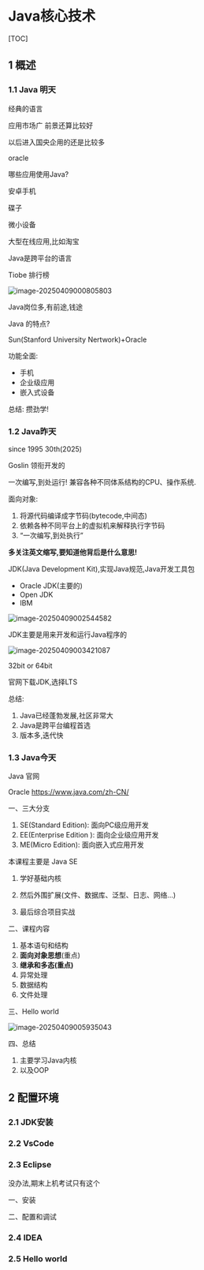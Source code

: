 # Java核心技术

[TOC]

## 1 概述

### 1.1 Java 明天

经典的语言

应用市场广 前景还算比较好

以后进入国央企用的还是比较多

oracle



哪些应用使用Java?

安卓手机

碟子

微小设备

大型在线应用,比如淘宝





Java是跨平台的语言



Tiobe 排行榜

![image-20250409000805803](/Users/kaihaverz/Pictures/Typora/image-20250409000805803.png)





Java岗位多,有前途,钱途





Java 的特点?

Sun(Stanford University Nertwork)+Oracle

功能全面:

- 手机
- 企业级应用
- 嵌入式设备



总结: 攒劲学!







### 1.2 Java昨天

since 1995 30th(2025)

Goslin 领衔开发的



一次编写,到处运行! 兼容各种不同体系结构的CPU、操作系统.

面向对象:

1. 将源代码编译成字节码(bytecode,中间态)
2. 依赖各种不同平台上的虚拟机来解释执行字节码
3. “一次编写,到处执行”



**多关注英文缩写,要知道他背后是什么意思!**

JDK(Java Development Kit),实现Java规范,Java开发工具包

- Oracle JDK(主要的)
- Open JDK
- IBM



![image-20250409002544582](/Users/kaihaverz/Pictures/Typora/image-20250409002544582.png)



JDK主要是用来开发和运行Java程序的

![image-20250409003421087](/Users/kaihaverz/Pictures/Typora/image-20250409003421087.png)

32bit or 64bit





官网下载JDK,选择LTS



总结:

1. Java已经蓬勃发展,社区非常大
2. Java是跨平台编程首选
3. 版本多,迭代快





### 1.3 Java今天

Java 官网

Oracle https://www.java.com/zh-CN/



一、三大分支

1. SE(Standard Edition): 面向PC级应用开发
2. EE(Enterprise Edition ): 面向企业级应用开发
3. ME(Micro Edition): 面向嵌入式应用开发



本课程主要是 Java SE

1. 学好基础内核

2. 然后外围扩展(文件、数据库、泛型、日志、网络...)

3. 最后综合项目实战



二、课程内容

1. 基本语句和结构
2. **面向对象思想**(重点)
3. **继承和多态(重点)**
4. 异常处理
5. 数据结构
6. 文件处理





三、Hello world

![image-20250409005935043](/Users/kaihaverz/Pictures/Typora/image-20250409005935043.png)



四、总结

1. 主要学习Java内核
2. 以及OOP







## 2 配置环境

### 2.1 JDK安装







### 2.2 VsCode





### 2.3 Eclipse

没办法,期末上机考试只有这个

一、安装







二、配置和调试





### 2.4 IDEA









### 2.5 Hello world







